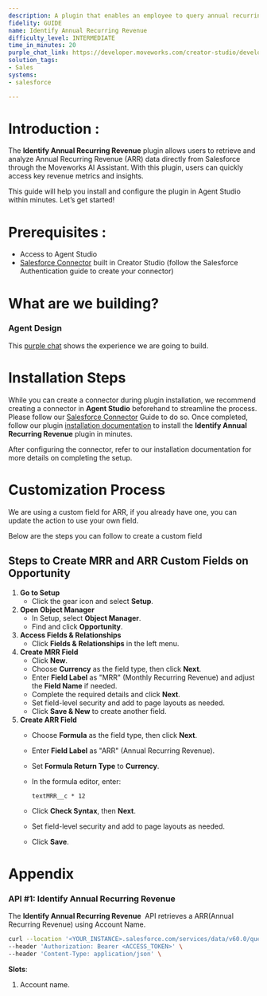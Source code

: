 ```yaml
---
description: A plugin that enables an employee to query annual recurring revenue.
fidelity: GUIDE
name: Identify Annual Recurring Revenue
difficulty_level: INTERMEDIATE 
time_in_minutes: 20
purple_chat_link: https://developer.moveworks.com/creator-studio/developer-tools/purple-chat?conversation=%7B%22startTimestamp%22%3A%2211%3A43%2BAM%22%2C%22messages%22%3A%5B%7B%22role%22%3A%22user%22%2C%22parts%22%3A%5B%7B%22richText%22%3A%22What+is+the+ARR+for+IntelliTech%3F+They%27re+at+risk+of+churn.%22%7D%5D%7D%2C%7B%22role%22%3A%22assistant%22%2C%22parts%22%3A%5B%7B%22reasoningSteps%22%3A%5B%7B%22status%22%3A%22success%22%2C%22richText%22%3A%22%3Cp%3ELooking+up+ARR+for+a+specific+customer+from+Salesforce%3C%2Fp%3E%22%7D%5D%7D%5D%7D%2C%7B%22role%22%3A%22assistant%22%2C%22parts%22%3A%5B%7B%22richText%22%3A%22%3Cp%3EHere+are+the+ARR+details+for+IntelliTech.%3Cbr%3E%5Cn%3C%2Fp%3E%22%7D%2C%7B%22richText%22%3A%22%3Cp%3E%3Cstrong%3ECustomer%3A%3C%2Fstrong%3E+IntelliTech%3Cbr%3E%5Cn%3Cstrong%3EARR%3A%3C%2Fstrong%3E+%241.2M%3Cbr%3E%5Cn%3Cstrong%3EAccount+Manager%3A%3C%2Fstrong%3E+Alex+Reed%3Cbr%3E%5Cn%3C%2Fp%3E%22%7D%2C%7B%22citations%22%3A%5B%7B%22connectorName%22%3A%22salesforce%22%2C%22citationTitle%22%3A%22IntelliTech%22%7D%5D%7D%5D%7D%5D%7D
solution_tags:
- Sales
systems:
- salesforce

---
```


# **Introduction :**

The **Identify Annual Recurring Revenue**  plugin allows users to retrieve and analyze Annual Recurring Revenue (ARR) data directly from Salesforce through the Moveworks AI Assistant. With this plugin, users can quickly access key revenue metrics and insights.

This guide will help you install and configure the plugin in Agent Studio within minutes. Let’s get started!

# **Prerequisites :**

- Access to Agent Studio
- [Salesforce Connector](https://developer.moveworks.com/marketplace/package/?id=salesforce&hist=home) built in Creator Studio (follow the Salesforce Authentication guide to create your connector)

# **What are we building?**

### **Agent Design**

This [purple chat](https://developer.moveworks.com/creator-studio/developer-tools/purple-chat?conversation=%7B%22startTimestamp%22%3A%2211%3A43%2BAM%22%2C%22messages%22%3A%5B%7B%22role%22%3A%22user%22%2C%22parts%22%3A%5B%7B%22richText%22%3A%22What+is+the+ARR+for+IntelliTech%3F+They%27re+at+risk+of+churn.%22%7D%5D%7D%2C%7B%22role%22%3A%22assistant%22%2C%22parts%22%3A%5B%7B%22reasoningSteps%22%3A%5B%7B%22status%22%3A%22success%22%2C%22richText%22%3A%22%3Cp%3ELooking+up+ARR+for+a+specific+customer+from+Salesforce%3C%2Fp%3E%22%7D%5D%7D%5D%7D%2C%7B%22role%22%3A%22assistant%22%2C%22parts%22%3A%5B%7B%22richText%22%3A%22%3Cp%3EHere+are+the+ARR+details+for+IntelliTech.%3Cbr%3E%5Cn%3C%2Fp%3E%22%7D%2C%7B%22richText%22%3A%22%3Cp%3E%3Cstrong%3ECustomer%3A%3C%2Fstrong%3E+IntelliTech%3Cbr%3E%5Cn%3Cstrong%3EARR%3A%3C%2Fstrong%3E+%241.2M%3Cbr%3E%5Cn%3Cstrong%3EAccount+Manager%3A%3C%2Fstrong%3E+Alex+Reed%3Cbr%3E%5Cn%3C%2Fp%3E%22%7D%2C%7B%22citations%22%3A%5B%7B%22connectorName%22%3A%22salesforce%22%2C%22citationTitle%22%3A%22IntelliTech%22%7D%5D%7D%5D%7D%5D%7D) shows the experience we are going to build.

# **Installation Steps**

While you can create a connector during plugin installation, we recommend creating a connector in **Agent Studio** beforehand to streamline the process. Please follow our  [Salesforce Connector](https://developer.moveworks.com/marketplace/package/?id=salesforce&hist=home) Guide to do so. Once completed, follow our plugin [installation documentation](https://help.moveworks.com/docs/ai-agent-marketplace-installation) to install the **Identify Annual Recurring Revenue** plugin in minutes.

After configuring the connector, refer to our installation documentation for more details on completing the setup.

# **Customization Process**

We are using a custom field for ARR, if you already have one, you can update the action to use your own field. 

Below are the steps you can follow to create a custom field 

## **Steps to Create MRR and ARR Custom Fields on Opportunity**

1. **Go to Setup**
    - Click the gear icon and select **Setup**.
2. **Open Object Manager**
    - In Setup, select **Object Manager**.
    - Find and click **Opportunity**.
3. **Access Fields & Relationships**
    - Click **Fields & Relationships** in the left menu.
4. **Create MRR Field**
    - Click **New**.
    - Choose **Currency** as the field type, then click **Next**.
    - Enter **Field Label** as "MRR" (Monthly Recurring Revenue) and adjust the **Field Name** if needed.
    - Complete the required details and click **Next**.
    - Set field-level security and add to page layouts as needed.
    - Click **Save & New** to create another field.
5. **Create ARR Field**
    - Choose **Formula** as the field type, then click **Next**.
    - Enter **Field Label** as "ARR" (Annual Recurring Revenue).
    - Set **Formula Return Type** to **Currency**.
    - In the formula editor, enter:
        
        `textMRR__c * 12`
        
    - Click **Check Syntax**, then **Next**.
    - Set field-level security and add to page layouts as needed.
    - Click **Save**.

# **Appendix**

### **API #1: Identify Annual Recurring Revenue**

The **Identify Annual Recurring Revenue**   API retrieves a ARR(Annual Recurring Revenue) using Account Name.

```bash
curl --location '<YOUR_INSTANCE>.salesforce.com/services/data/v60.0/query?q=SELECT+SUM(ARR__c)+totalARR+FROM+Opportunity+WHERE+Account.Name+like+<Account_Name>' \
--header 'Authorization: Bearer <ACCESS_TOKEN>' \
--header 'Content-Type: application/json' \

```

**Slots**:

1. Account name.